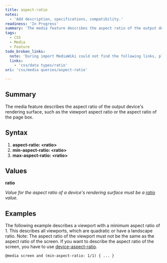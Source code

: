 ```yaml
---
title: aspect-ratio
notes:
  - 'Add description, specifications, compatibility.'
readiness: 'In Progress'
summary: 'The media feature describes the aspect ratio of the output device''s rendering surface, such as the viewport aspect ratio or the aspect ratio of the page box.'
tags:
  - CSS
  - Media
  - Feature
todo_broken_links:
  note: 'During import MediaWiki could not find the following links, please fix and adjust this list.'
  links:
    - 'css/data types/ratio'
uri: 'css/media queries/aspect-ratio'

---
```

## <span>Summary</span>

The media feature describes the aspect ratio of the output device's rendering surface, such as the viewport aspect ratio or the aspect ratio of the page box.

## <span>Syntax</span>

1.  **aspect-ratio: \<ratio\>**
2.  **min-aspect-ratio: \<ratio\>**
3.  **max-aspect-ratio: \<ratio\>**

## <span>Values</span>

**ratio**

*Value for the aspect ratio of a device's rendering surface must be a [ratio](/w/index.php?title=css/data_types/ratio&action=edit&redlink=1) value.*

## <span>Examples</span>

The following example describes a viewport with a minimum aspect ratio of 1. This describes all viewports, which are quadratic or have a landscape ratio. Note: The aspect ratio of the viewport must not be the same as the aspect ratio of the screen. If you want to describe the aspect ratio of the screen, you have to use [device-aspect-ratio](/css/media_queries/device-aspect-ratio).

``` html
@media screen and (min-aspect-ratio: 1/1) { ... }
```

